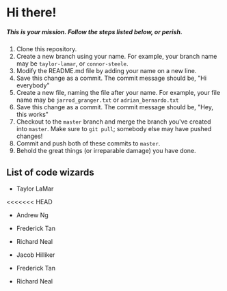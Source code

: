 # Hi there!

##### This is your mission. Follow the steps listed below, or perish.

1. Clone this repository.
2. Create a new branch using your name. For example, your branch name may be `taylor-lamar`, or `connor-steele`.
3. Modify the README.md file by adding your name on a new line.
4. Save this change as a commit. The commit message should be, "Hi everybody"
5. Create a new file, naming the file after your name. For example, your file name may be `jarrod_granger.txt` or `adrian_bernardo.txt`
6. Save this change as a commit. The commit message should be, "Hey, this works"
7. Checkout to the `master` branch and merge the branch you've created into `master`. Make sure to `git pull`; somebody else may have pushed changes!
8. Commit and push both of these commits to `master`.
9. Behold the great things (or irreparable damage) you have done.

## List of code wizards
- Taylor LaMar

<<<<<<< HEAD
- Andrew Ng

- Frederick Tan

- Richard Neal

- Jacob Hilliker

- Frederick Tan

- Richard Neal

